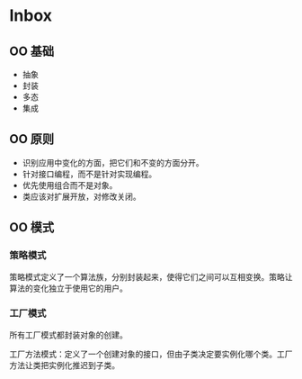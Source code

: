# Inbox

## OO 基础

- 抽象
- 封装
- 多态
- 集成

## OO 原则

- 识别应用中变化的方面，把它们和不变的方面分开。
- 针对接口编程，而不是针对实现编程。
- 优先使用组合而不是对象。
- 类应该对扩展开放，对修改关闭。

## OO 模式

### 策略模式

策略模式定义了一个算法族，分别封装起来，使得它们之间可以互相变换。策略让算法的变化独立于使用它的用户。

### 工厂模式

所有工厂模式都封装对象的创建。

工厂方法模式：定义了一个创建对象的接口，但由子类决定要实例化哪个类。工厂方法让类把实例化推迟到子类。
